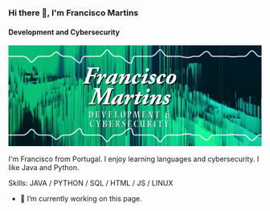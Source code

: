 ### Hi there 👋, I'm Francisco Martins
#### Development and Cybersecurity
![Development and Cybersecurity](https://github.com/cwandcloud/cwandcloud/blob/main/My%20project-1.jpg)

I'm Francisco from Portugal. I enjoy learning languages and cybersecurity. I like Java and Python.

Skills: JAVA / PYTHON / SQL / HTML / JS / LINUX

- 🔭 I’m currently working on this page. 




